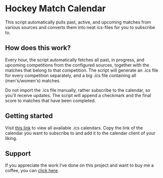 # Hockey Match Calendar
This script automatically pulls past, active, and upcoming matches from various sources and converts them into neat ics-files for you to subscribe to.

## How does this work?
Every hour, the script automatically fetches all past, in progress, and upcoming competitions from the configured sources, together with the matches that belong to that competition.
The script will generate an .ics file for every competition separately, and a big .ics file containing all (men's/women's) matches.

Do not import the .ics file manually, rather subscribe to the calendar, so you'll receive updates.
The script will append a checkmark and the final score to matches that have been completed.

## Getting started
Visit [this link](https://hockeycal.vankekem.com) to view all available .ics calendars.
Copy the link of the calendar you want to subscribe to and add it to the calendar client of your liking.

## Support
If you appreciate the work I've done on this project and want to buy me a coffee, you can [click here](https://buymeacoffee.com/martijnvankekem).
